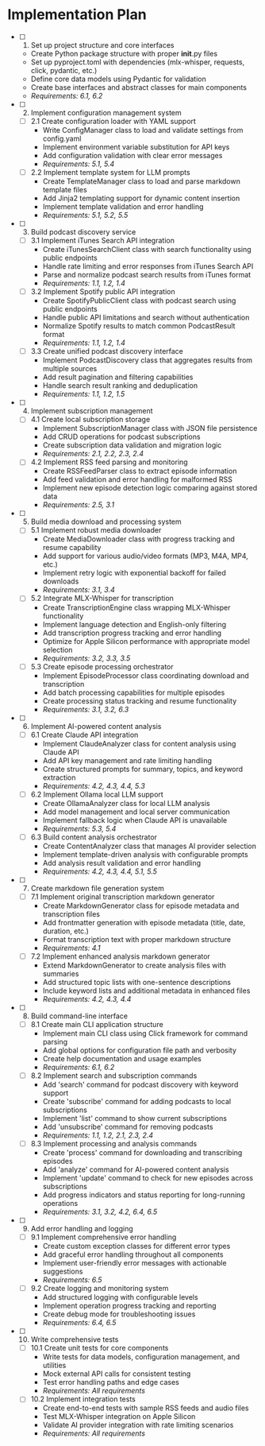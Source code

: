 # Implementation Plan

- [ ] 1. Set up project structure and core interfaces
  - Create Python package structure with proper __init__.py files
  - Set up pyproject.toml with dependencies (mlx-whisper, requests, click, pydantic, etc.)
  - Define core data models using Pydantic for validation
  - Create base interfaces and abstract classes for main components
  - _Requirements: 6.1, 6.2_

- [ ] 2. Implement configuration management system
  - [ ] 2.1 Create configuration loader with YAML support
    - Write ConfigManager class to load and validate settings from config.yaml
    - Implement environment variable substitution for API keys
    - Add configuration validation with clear error messages
    - _Requirements: 5.1, 5.4_
  - [ ] 2.2 Implement template system for LLM prompts
    - Create TemplateManager class to load and parse markdown template files
    - Add Jinja2 templating support for dynamic content insertion
    - Implement template validation and error handling
    - _Requirements: 5.1, 5.2, 5.5_

- [ ] 3. Build podcast discovery service
  - [ ] 3.1 Implement iTunes Search API integration
    - Create iTunesSearchClient class with search functionality using public endpoints
    - Handle rate limiting and error responses from iTunes Search API
    - Parse and normalize podcast search results from iTunes format
    - _Requirements: 1.1, 1.2, 1.4_
  - [ ] 3.2 Implement Spotify public API integration
    - Create SpotifyPublicClient class with podcast search using public endpoints
    - Handle public API limitations and search without authentication
    - Normalize Spotify results to match common PodcastResult format
    - _Requirements: 1.1, 1.2, 1.4_
  - [ ] 3.3 Create unified podcast discovery interface
    - Implement PodcastDiscovery class that aggregates results from multiple sources
    - Add result pagination and filtering capabilities
    - Handle search result ranking and deduplication
    - _Requirements: 1.1, 1.2, 1.5_

- [ ] 4. Implement subscription management
  - [ ] 4.1 Create local subscription storage
    - Implement SubscriptionManager class with JSON file persistence
    - Add CRUD operations for podcast subscriptions
    - Create subscription data validation and migration logic
    - _Requirements: 2.1, 2.2, 2.3, 2.4_
  - [ ] 4.2 Implement RSS feed parsing and monitoring
    - Create RSSFeedParser class to extract episode information
    - Add feed validation and error handling for malformed RSS
    - Implement new episode detection logic comparing against stored data
    - _Requirements: 2.5, 3.1_

- [ ] 5. Build media download and processing system
  - [ ] 5.1 Implement robust media downloader
    - Create MediaDownloader class with progress tracking and resume capability
    - Add support for various audio/video formats (MP3, M4A, MP4, etc.)
    - Implement retry logic with exponential backoff for failed downloads
    - _Requirements: 3.1, 3.4_
  - [ ] 5.2 Integrate MLX-Whisper for transcription
    - Create TranscriptionEngine class wrapping MLX-Whisper functionality
    - Implement language detection and English-only filtering
    - Add transcription progress tracking and error handling
    - Optimize for Apple Silicon performance with appropriate model selection
    - _Requirements: 3.2, 3.3, 3.5_
  - [ ] 5.3 Create episode processing orchestrator
    - Implement EpisodeProcessor class coordinating download and transcription
    - Add batch processing capabilities for multiple episodes
    - Create processing status tracking and resume functionality
    - _Requirements: 3.1, 3.2, 6.3_

- [ ] 6. Implement AI-powered content analysis
  - [ ] 6.1 Create Claude API integration
    - Implement ClaudeAnalyzer class for content analysis using Claude API
    - Add API key management and rate limiting handling
    - Create structured prompts for summary, topics, and keyword extraction
    - _Requirements: 4.2, 4.3, 4.4, 5.3_
  - [ ] 6.2 Implement Ollama local LLM support
    - Create OllamaAnalyzer class for local LLM analysis
    - Add model management and local server communication
    - Implement fallback logic when Claude API is unavailable
    - _Requirements: 5.3, 5.4_
  - [ ] 6.3 Build content analysis orchestrator
    - Create ContentAnalyzer class that manages AI provider selection
    - Implement template-driven analysis with configurable prompts
    - Add analysis result validation and error handling
    - _Requirements: 4.2, 4.3, 4.4, 5.1, 5.5_

- [ ] 7. Create markdown file generation system
  - [ ] 7.1 Implement original transcription markdown generator
    - Create MarkdownGenerator class for episode metadata and transcription files
    - Add frontmatter generation with episode metadata (title, date, duration, etc.)
    - Format transcription text with proper markdown structure
    - _Requirements: 4.1_
  - [ ] 7.2 Implement enhanced analysis markdown generator
    - Extend MarkdownGenerator to create analysis files with summaries
    - Add structured topic lists with one-sentence descriptions
    - Include keyword lists and additional metadata in enhanced files
    - _Requirements: 4.2, 4.3, 4.4_

- [ ] 8. Build command-line interface
  - [ ] 8.1 Create main CLI application structure
    - Implement main CLI class using Click framework for command parsing
    - Add global options for configuration file path and verbosity
    - Create help documentation and usage examples
    - _Requirements: 6.1, 6.2_
  - [ ] 8.2 Implement search and subscription commands
    - Add 'search' command for podcast discovery with keyword support
    - Create 'subscribe' command for adding podcasts to local subscriptions
    - Implement 'list' command to show current subscriptions
    - Add 'unsubscribe' command for removing podcasts
    - _Requirements: 1.1, 1.2, 2.1, 2.3, 2.4_
  - [ ] 8.3 Implement processing and analysis commands
    - Create 'process' command for downloading and transcribing episodes
    - Add 'analyze' command for AI-powered content analysis
    - Implement 'update' command to check for new episodes across subscriptions
    - Add progress indicators and status reporting for long-running operations
    - _Requirements: 3.1, 3.2, 4.2, 6.4, 6.5_

- [ ] 9. Add error handling and logging
  - [ ] 9.1 Implement comprehensive error handling
    - Create custom exception classes for different error types
    - Add graceful error handling throughout all components
    - Implement user-friendly error messages with actionable suggestions
    - _Requirements: 6.5_
  - [ ] 9.2 Create logging and monitoring system
    - Add structured logging with configurable levels
    - Implement operation progress tracking and reporting
    - Create debug mode for troubleshooting issues
    - _Requirements: 6.4, 6.5_

- [ ] 10. Write comprehensive tests
  - [ ] 10.1 Create unit tests for core components
    - Write tests for data models, configuration management, and utilities
    - Mock external API calls for consistent testing
    - Test error handling paths and edge cases
    - _Requirements: All requirements_
  - [ ] 10.2 Implement integration tests
    - Create end-to-end tests with sample RSS feeds and audio files
    - Test MLX-Whisper integration on Apple Silicon
    - Validate AI provider integration with rate limiting scenarios
    - _Requirements: All requirements_